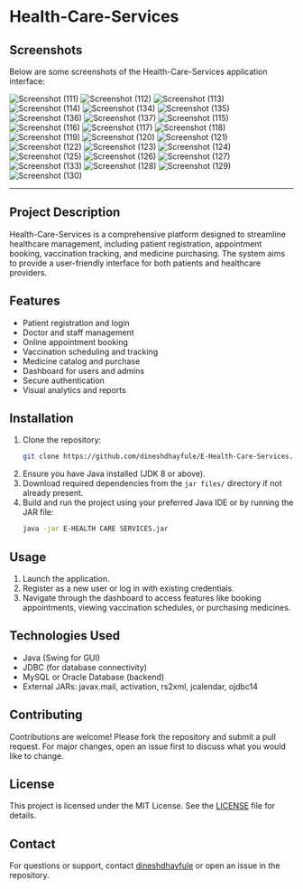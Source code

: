 # Health-Care-Services


## Screenshots

Below are some screenshots of the Health-Care-Services application interface:

![Screenshot (111)](https://github.com/dineshdhayfule/E-Health-Care-Services/assets/109637254/984cc11d-46da-4653-994f-35c073286a72)
![Screenshot (112)](https://github.com/dineshdhayfule/E-Health-Care-Services/assets/109637254/b55fe2b2-8077-4c6b-8c68-9c610b1b7ee6)
![Screenshot (113)](https://github.com/dineshdhayfule/E-Health-Care-Services/assets/109637254/103c41a6-47af-4077-872a-b556ebbb6cef)
![Screenshot (114)](https://github.com/dineshdhayfule/E-Health-Care-Services/assets/109637254/f578e746-40d5-4c94-b5ea-b3d233f57944)
![Screenshot (134)](https://github.com/dineshdhayfule/E-Health-Care-Services/assets/109637254/82eecdd6-52b4-4c2b-bd89-558691d5e465)
![Screenshot (135)](https://github.com/dineshdhayfule/E-Health-Care-Services/assets/109637254/192e925a-dc51-4604-996c-c1265df5a4ee)
![Screenshot (136)](https://github.com/dineshdhayfule/E-Health-Care-Services/assets/109637254/18891a1c-7548-4800-bd02-13041a1a2f28)
![Screenshot (137)](https://github.com/dineshdhayfule/E-Health-Care-Services/assets/109637254/ce79d064-9d30-4ea4-b606-c85b9c875fc5)
![Screenshot (115)](https://github.com/dineshdhayfule/E-Health-Care-Services/assets/109637254/6a850b7e-5ebc-4101-9a93-f7fe9fbcef3b)
![Screenshot (116)](https://github.com/dineshdhayfule/E-Health-Care-Services/assets/109637254/c852dce7-9c7a-4d66-a618-4ee22c64bff3)
![Screenshot (117)](https://github.com/dineshdhayfule/E-Health-Care-Services/assets/109637254/b11d2607-051a-4605-bede-c991dff18daf)
![Screenshot (118)](https://github.com/dineshdhayfule/E-Health-Care-Services/assets/109637254/af479207-b32c-4b9b-8e43-cef1a7404351)
![Screenshot (119)](https://github.com/dineshdhayfule/E-Health-Care-Services/assets/109637254/58d6c3b5-8012-4050-be05-7799da1b81bf)
![Screenshot (120)](https://github.com/dineshdhayfule/E-Health-Care-Services/assets/109637254/151571df-3d78-4133-a3ee-e9af4c8aaa68)
![Screenshot (121)](https://github.com/dineshdhayfule/E-Health-Care-Services/assets/109637254/80ec4cf6-7c6e-4a48-9f67-aa2eb24cee6b)
![Screenshot (122)](https://github.com/dineshdhayfule/E-Health-Care-Services/assets/109637254/392583f9-df95-4a85-b4d0-709b79b55ad4)
![Screenshot (123)](https://github.com/dineshdhayfule/E-Health-Care-Services/assets/109637254/54cbcdd6-2b2c-4c50-a4aa-b197941712db)
![Screenshot (124)](https://github.com/dineshdhayfule/E-Health-Care-Services/assets/109637254/bf0d2167-4f4d-46a5-b4ff-112198948f27)
![Screenshot (125)](https://github.com/dineshdhayfule/E-Health-Care-Services/assets/109637254/423b371f-952c-4c34-8d7a-a2241e071c1f)
![Screenshot (126)](https://github.com/dineshdhayfule/E-Health-Care-Services/assets/109637254/1a88675f-5f65-46f7-b635-294cbead938c)
![Screenshot (127)](https://github.com/dineshdhayfule/E-Health-Care-Services/assets/109637254/374b0b01-401f-4901-b9c0-be0682718428)
![Screenshot (133)](https://github.com/dineshdhayfule/E-Health-Care-Services/assets/109637254/bc1a1e12-903b-4614-80bc-44cb2b9290ad)
![Screenshot (128)](https://github.com/dineshdhayfule/E-Health-Care-Services/assets/109637254/3ccc4168-9e6b-4652-8760-6c06ee329154)
![Screenshot (129)](https://github.com/dineshdhayfule/E-Health-Care-Services/assets/109637254/9d9d9ed0-0e67-4086-8d87-c34095937905)
![Screenshot (130)](https://github.com/dineshdhayfule/E-Health-Care-Services/assets/109637254/333f260e-2560-4933-ab73-b25aa2073685)



---

## Project Description

Health-Care-Services is a comprehensive platform designed to streamline healthcare management, including patient registration, appointment booking, vaccination tracking, and medicine purchasing. The system aims to provide a user-friendly interface for both patients and healthcare providers.

## Features

- Patient registration and login
- Doctor and staff management
- Online appointment booking
- Vaccination scheduling and tracking
- Medicine catalog and purchase
- Dashboard for users and admins
- Secure authentication
- Visual analytics and reports

## Installation

1. Clone the repository:
   ```sh
   git clone https://github.com/dineshdhayfule/E-Health-Care-Services.git
   ```
2. Ensure you have Java installed (JDK 8 or above).
3. Download required dependencies from the `jar files/` directory if not already present.
4. Build and run the project using your preferred Java IDE or by running the JAR file:
   ```sh
   java -jar E-HEALTH CARE SERVICES.jar
   ```

## Usage

1. Launch the application.
2. Register as a new user or log in with existing credentials.
3. Navigate through the dashboard to access features like booking appointments, viewing vaccination schedules, or purchasing medicines.

## Technologies Used

- Java (Swing for GUI)
- JDBC (for database connectivity)
- MySQL or Oracle Database (backend)
- External JARs: javax.mail, activation, rs2xml, jcalendar, ojdbc14

## Contributing

Contributions are welcome! Please fork the repository and submit a pull request. For major changes, open an issue first to discuss what you would like to change.

## License

This project is licensed under the MIT License. See the [LICENSE](LICENSE) file for details.

## Contact

For questions or support, contact [dineshdhayfule](mailto:dineshdhayfule@gmail.com) or open an issue in the repository.
